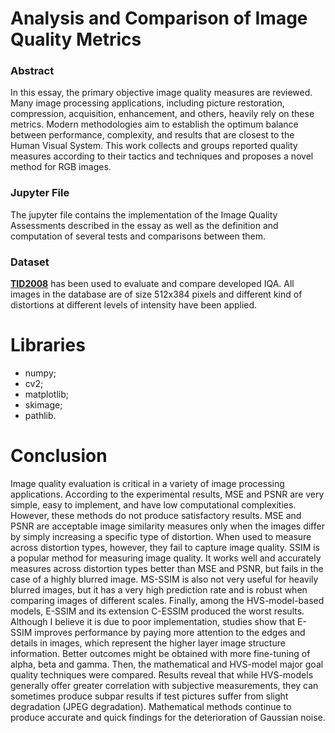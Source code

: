 # Analysis and Comparison of Image Quality Metrics

<h3>Abstract</h3>

In this essay, the primary objective image quality measures are reviewed. Many image processing applications, including picture restoration, compression, acquisition, enhancement, and others, heavily rely on these metrics. Modern methodologies aim to establish the optimum balance between performance, complexity, and results that are closest to the Human Visual System. This work collects and groups reported quality measures according to their tactics and techniques and proposes a novel method for RGB images.

<h3>Jupyter File</h3>
The jupyter file contains the implementation of the Image Quality Assessments described in the essay as well as the definition and computation of several tests and comparisons between them.

<h3>Dataset</h3>
<b><a href="https://www.ponomarenko.info/tid2008.htm">TID2008</a></b> has been used to evaluate and compare developed IQA. All images in the database are of size 512x384 pixels and different kind of distortions at different levels of intensity have been applied. 

# Libraries

<ul>
    <li>numpy;</li>
    <li>cv2;</li>
    <li>matplotlib;</li>
    <li>skimage;</li>
    <li>pathlib.</li>
</ul>


# Conclusion

Image quality evaluation is critical in a variety of image processing applications. According to the experimental results, MSE and PSNR are very simple, easy to implement, and have low computational complexities. However, these methods do not produce satisfactory results. MSE and PSNR are acceptable image similarity measures only when the images differ by simply increasing a specific type of distortion. When used to measure across distortion types, however, they fail to capture image quality. SSIM is a popular method for measuring image quality. It works well and accurately measures across distortion types better than MSE and PSNR, but fails in the case of a highly blurred image. MS-SSIM is also not very useful for heavily blurred images, but it has a very high prediction rate and is robust when comparing images of different scales. Finally, among the HVS-model-based models, E-SSIM and its extension C-ESSIM produced the worst results. Although I believe it is due to poor implementation, studies show that E-SSIM improves performance by paying more attention to the edges and details in images, which represent the higher layer image structure information.
Better outcomes might be obtained with more fine-tuning of alpha, beta and gamma. Then, the mathematical and HVS-model major goal quality techniques were compared. Results reveal that while HVS-models generally offer greater correlation with subjective measurements, they can sometimes produce subpar results if test pictures suffer from slight degradation (JPEG degradation). Mathematical methods continue to produce accurate and quick findings for the deterioration of Gaussian noise.